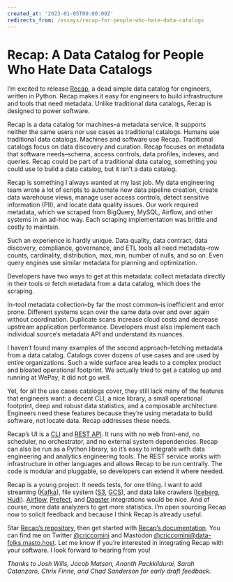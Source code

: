 ```yaml
---
created_at: '2023-01-05T00:00:00Z'
redirects_from: /essays/recap-for-people-who-hate-data-catalogs
---
```


# Recap: A Data Catalog for People Who Hate Data Catalogs

I’m excited to release [Recap](https://github.com/recap-cloud/recap), a dead simple data catalog for engineers, written in Python. Recap makes it easy for engineers to build infrastructure and tools that need metadata. Unlike traditional data catalogs, Recap is designed to power software.

Recap is a data catalog for machines–a metadata service. It supports neither the same users nor use cases as traditional catalogs. Humans use traditional data catalogs. Machines and software use Recap. Traditional catalogs focus on data discovery and curation. Recap focuses on metadata that software needs–schema, access controls, data profiles, indexes, and queries. Recap could be part of a traditional data catalog, something you could use to build a data catalog, but it isn’t a data catalog.

Recap is something I always wanted at my last job. My data engineering team wrote a lot of scripts to automate new data pipeline creation, create data warehouse views, manage user access controls, detect sensitive information (PII), and locate data quality issues. Our work required metadata, which we scraped from BigQuery, MySQL, Airflow, and other systems in an ad-hoc way. Each scraping implementation was brittle and costly to maintain.

Such an experience is hardly unique. Data quality, data contract, data discovery, compliance, governance, and ETL tools all need metadata–row counts, cardinality, distribution, max, min, number of nulls, and so on. Even query engines use similar metadata for planning and optimization.

Developers have two ways to get at this metadata: collect metadata directly in their tools or fetch metadata from a data catalog, which does the scraping.

In-tool metadata collection–by far the most common–is inefficient and error prone. Different systems scan over the same data over and over again without coordination. Duplicate scans increase cloud costs and decrease upstream application performance. Developers must also implement each individual source’s metadata API and understand its nuances.

I haven’t found many examples of the second approach–fetching metadata from a data catalog. Catalogs cover dozens of use cases and are used by entire organizations. Such a wide surface area leads to a complex product and bloated operational footprint. We actually tried to get a catalog up and running at WePay; it did not go well.

Yet, for all the use cases catalogs cover, they still lack many of the features that engineers want: a decent CLI, a nice library, a small operational footprint, deep and robust data statistics, and a composable architecture. Engineers need these features because they’re using metadata to build software, not locate data. Recap addresses these needs.

Recap’s UI is a [CLI](https://docs.recap.cloud/latest/commands/) and [REST API](https://docs.recap.cloud/latest/server/). It runs with no web front-end, no scheduler, no orchestrator, and no external system dependencies. Recap can also be run as a Python library, so it’s easy to integrate with data engineering and analytics engineering tools. The REST service works with infrastructure in other languages and allows Recap to be run centrally. The code is modular and pluggable, so developers can extend it where needed.

Recap is a young project. It needs tests, for one thing. I want to add streaming ([Kafka](https://kafka.apache.org/)), file system ([S3](https://aws.amazon.com/s3/), [GCS](https://cloud.google.com/storage)), and data lake crawlers ([Iceberg](https://iceberg.apache.org/), [Hudi](https://hudi.apache.org/)). [Airflow](https://airflow.apache.org/), [Prefect](https://www.prefect.io/), and [Dagster](https://dagster.io/) integrations would be nice. And of course, more data analyzers to get more statistics. I’m open sourcing Recap now to solicit feedback and because I think Recap is already useful.

Star [Recap’s repository](https://github.com/recap-cloud/recap), then get started with [Recap’s documentation](https://docs.recap.cloud/). You can find me on Twitter [@criccomini](https://twitter.com/criccomini) and Mastodon [@criccomini@data-folks.masto.host](https://data-folks.masto.host/@criccomini). Let me know if you’re interested in integrating Recap with your software. I look forward to hearing from you!

*Thanks to Josh Wills, Jacob Matson, Ananth Packkildurai, Sarah Catanzaro, Chrix Finne, and Chad Sanderson for early draft feedback.*
